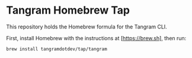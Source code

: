 # Tangram Homebrew Tap

This repository holds the Homebrew formula for the Tangram CLI. 

First, install Homebrew with the instructions at [https://brew.sh], then run:

```bash
brew install tangramdotdev/tap/tangram
```
